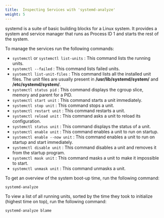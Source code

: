 ```yaml
---
title:  Inspecting Services with 'systemd-analyze'
weight: 5
---
```


systemd is a suite of basic building blocks for a Linux system. It provides a system and service manager that runs as Process ID 1 and starts the rest of the system.

To manage the services run the following commands:

- `systemctl` or `systemctl list-units` : This command lists the running units.
- `systemctl --failed` : This command lists failed units.
- `systemctl list-unit-files` : This command lists all the installed unit files. The unit files are usually present in **/usr/lib/systemd/system/** and **/etc/systemd/system/**.
- `systemctl status pid` : This command displays the cgroup slice, memory and parent for a PID.
- `systemctl start unit` : This command starts a unit immediately.
- `systemctl stop unit` : This command stops a unit.
- `systemctl restart unit` : This command restarts a unit.
- `systemctl reload unit` : This command asks a unit to reload its configuration.
- `systemctl status unit` : This command displays the status of a unit.
- `systemctl enable unit` : This command enables a unit to run on startup.
- `systemctl enable --now unit` : This command enables a unit to run on startup and start immediately.
- `systemctl disable unit` : This command disables a unit and removes it from the startup program.
- `systemctl mask unit` : This command masks a unit to make it impossible to start.
- `systemctl unmask unit` : This command unmasks a unit.

To get an overview of the system boot-up time, run the following command:
```
systemd-analyze
```

To view a list of all running units, sorted by the time they took to initialize (highest time on top), run the following command:
```
systemd-analyze blame
```
